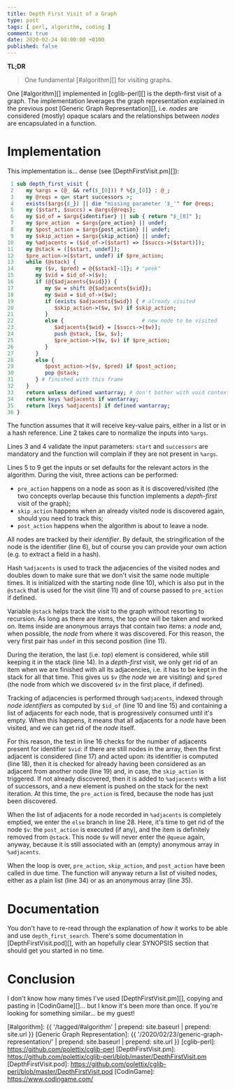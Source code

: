 ```yaml
---
title: Depth First Visit of a Graph
type: post
tags: [ perl, algorithm, coding ]
comment: true
date: 2020-02-24 08:00:00 +0100
published: false
---
```


**TL;DR**

> One fundamental [#algorithm][] for visiting graphs.

One [#algorithm][] implemented in [cglib-perl][] is the depth-first visit of
a graph. The implementation leverages the graph representation explained in
the previous post [Generic Graph Representation][], i.e. *nodes* are
considered (mostly) opaque scalars and the relationships between *nodes* are
encapsulated in a function.

# Implementation

This implementation is... dense (see [DepthFirstVisit.pm][]):

```perl
 1 sub depth_first_visit {
 2    my %args = (@_ && ref($_[0])) ? %{$_[0]} : @_;
 3    my @reqs = qw< start successors >;
 4    exists($args{$_}) || die "missing parameter '$_'" for @reqs;
 5    my ($start, $succs) = @args{@reqs};
 6    my $id_of = $args{identifier} || sub { return "$_[0]" };
 7    my $pre_action  = $args{pre_action} || undef;
 8    my $post_action = $args{post_action} || undef;
 9    my $skip_action = $args{skip_action} || undef;
10    my %adjacents = ($id_of->($start) => [$succs->($start)]);
11    my @stack = ([$start, undef]);
12    $pre_action->($start, undef) if $pre_action;
13    while (@stack) {
14       my ($v, $pred) = @{$stack[-1]}; # "peek"
15       my $vid = $id_of->($v);
16       if (@{$adjacents{$vid}}) {
17          my $w = shift @{$adjacents{$vid}};
18          my $wid = $id_of->($w);
19          if (exists $adjacents{$wid}) { # already visited
20             $skip_action->($w, $v) if $skip_action;
21          }
22          else {                         # new node to be visited
23             $adjacents{$wid} = [$succs->($w)];
24             push @stack, [$w, $v];
25             $pre_action->($w, $v) if $pre_action;
26          }
27       }
28       else {
29          $post_action->($v, $pred) if $post_action;
30          pop @stack;
31       } # finished with this frame
32    }
33    return unless defined wantarray; # don't bother with void context
34    return keys %adjacents if wantarray;
35    return [keys %adjacents] if defined wantarray;
36 }
```

The function assumes that it will receive key-value pairs, either in a list
or in a hash reference. Line 2 takes care to normalize the inputs into
`%args`.

Lines 3 and 4 validate the input parameters: `start` and `successors` are
mandatory and the function will complain if they are not present in `%args`.

Lines 5 to 9 get the inputs or set defaults for the relevant actors in the
algorithm. During the visit, three actions can be performed:

- `pre_action` happens on a node as soon as it is discovered/visited (the
  two concepts overlap because this function implements a *depth-first*
  visit of the graph);
- `skip_action` happens when an already visited node is discovered again,
  should you need to track this;
- `post_action` happens when the algorithm is about to leave a node.

All nodes are tracked by their *identifier*. By default, the stringification
of the node is the identifier (line 6), but of course you can provide your
own action (e.g. to extract a field in a hash).

Hash `%adjacents` is used to track the adjacencies of the visited nodes and
doubles down to make sure that we don't visit the same node multiple times.
It is initialized with the starting node (line 10), which is also put in the
`@stack` that is used for the visit (line 11) and of course passed to
`pre_action` if defined.

Variable `@stack` helps track the visit to the graph without resorting to
recursion. As long as there are items, the top one will be taken and worked
on. Items inside are anonymous arrays that contain two items: a *node* and,
when possible, the *node* from where it was discovered. For this reason, the
very first pair has `undef` in this second position (line 11).

During the iteration, the last (i.e. *top*) element is considered, while
still keeping it in the stack (line 14). In a *depth-first* visit, we only
get rid of an item when we are finished with all its adjacencies, i.e. it
has to be kept in the stack for all that time. This gives us `$v` (the
*node* we are visiting) and `$pred` (the node from which we discovered `$v`
in the first place, if defined).

Tracking of adjacencies is performed through `%adjacents`, indexed through
*node identifiers* as computed by `$id_of` (line 10 and line 15) and
containing a list of adjacents for each node, that is progressively consumed
until it's empty. When this happens, it means that all adjacents for a
*node* have been visited, and we can get rid of the *node* itself.

For this reason, the test in line 16 checks for the number of adjacents
present for identifier `$vid`: if there are still nodes in the array, then
the first adjacent is considered (line 17) and acted upon: its identifier is
computed (line 18), then it is checked for already having been considered as
an adjacent from another node (line 19) and, in case, the `skip_action` is
triggered. If not already discovered, then it is added to `%adjacents` with
a list of successors, and a new element is pushed on the stack for the next
iteration. At this time, the `pre_action` is fired, because the node has
just been discovered.

When the list of adjacents for a node recorded in `%adjacents` is completely
emptied, we enter the `else` branch in line 28. Here, it's time to get rid
of the node `$v`: the `post_action` is executed (if any), and the item is
definitely removed from `@stack`. This node `$v` will never enter the
`@queue` again, anyway, because it is still associated with an (empty)
anonymous array in `%adjacents`.

When the loop is over, `pre_action`, `skip_action`, and `post_action` have
been called in due time. The function will anyway return a list of visited
nodes, either as a plain list (line 34) or as an anonymous array (line 35).

# Documentation

You don't have to re-read through the explanation of *how* it works to be
able and use `depth_first_search`. There's some documentation in
[DepthFirstVisit.pod][], with an hopefully clear SYNOPSIS section that
should get you started in no time.

# Conclusion

I don't know how many times I've used [DepthFirstVisit.pm][], copying and
pasting in [CodinGame][]... but I know it's been more than once. If you're
looking for something similar... be my guest!


[#algorithm]: {{ '/tagged/#algorithm' | prepend: site.baseurl | prepend: site.url }}
[Generic Graph Representation]: {{ '/2020/02/23/generic-graph-representation/' | prepend: site.baseurl | prepend: site.url }}
[cglib-perl]: https://github.com/polettix/cglib-perl
[DepthFirstVisit.pm]: https://github.com/polettix/cglib-perl/blob/master/DepthFirstVisit.pm
[DepthFirstVisit.pod]: https://github.com/polettix/cglib-perl/blob/master/DepthFirstVisit.pod
[CodinGame]: https://www.codingame.com/
